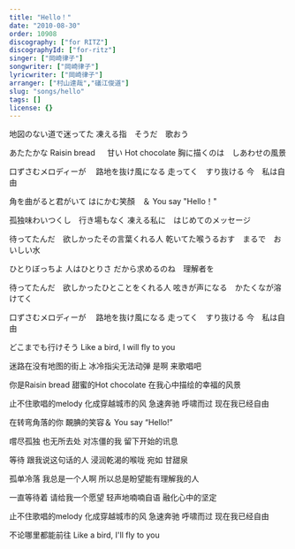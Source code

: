 ```yaml
---
title: "Hello！"
date: "2010-08-30"
order: 10908
discography: ["for RITZ"]
discographyId: ["for-ritz"]
singer: ["岡崎律子"]
songwriter: ["岡崎律子"]
lyricwriter: ["岡崎律子"]
arranger: ["村山達哉","礒江俊道"]
slug: "songs/hello"
tags: []
license: {}
---
```


地図のない道で迷ってた 
凍える指　そうだ　歌おう 

あたたかな Raisin bread 　
甘い Hot chocolate 
胸に描くのは　しあわせの風景 

口ずさむメロディーが　
路地を抜け風になる 
走ってく　すり抜ける 
今　私は自由 

角を曲がると君がいて 
はにかむ笑顏　＆ You say "Hello！" 

孤独味わいつくし　行き場もなく 
凍える私に　はじめてのメッセージ 

待ってたんだ　欲しかったその言葉くれる人 
乾いてた喉うるおす　まるで　おいしい水 

ひとりぼっちよ 
人はひとりさ 
だから求めるのね　理解者を 

待ってたんだ　欲しかったひとことをくれる人 
呟きが声になる　かたくなが溶けてく 

口ずさむメロディーが　
路地を抜け風になる 
走ってく　すり抜ける 
今　私は自由 

どこまでも行けそう 
Like a bird, I will fly to you 

迷路在没有地图的街上 
冰冷指尖无法动弹 是啊 来歌唱吧 

你是Raisin bread 
甜蜜的Hot chocolate 
在我心中描绘的幸福的风景 

止不住歌唱的melody 
化成穿越城市的风 
急速奔驰 呼啸而过 
现在我已经自由 

在转弯角落的你 
靦腆的笑容＆ You say “Hello!” 

嚐尽孤独 也无所去处 
对冻僵的我 留下开始的讯息 

等待 跟我说这句话的人 
浸润乾渴的喉咙 宛如 甘甜泉

孤单冷落 
我总是一个人啊 
所以总是盼望能有理解我的人 

一直等待着 请给我一个愿望 
轻声地喃喃自语 融化心中的坚定 

止不住歌唱的melody 
化成穿越城市的风 
急速奔驰 呼啸而过 现在我已经自由 

不论哪里都能前往 
Like a bird, I'll fly to you
